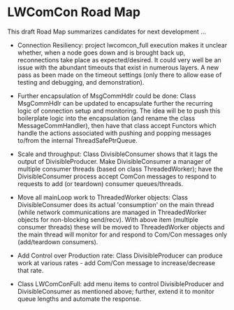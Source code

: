 # LWComCon Road Map

This draft Road Map summarizes candidates for next development ...

- Connection Resiliency: project lwcomcon_full execution makes it unclear whether, when a node goes
down and is brought back up, reconnections take place as expected/desired.  It could very well be an
issue with the abundant timeouts that exist in numerous layers.  A new pass as been made on 
the timeout settings (only there to allow ease of testing and debugging, and demonstration).

- Further encapsulation of MsgCommHdlr could be done: Class MsgCommHdlr can be updated to encapsulate
further the recurring logic of connection setup and monitoring.  The idea will be to
push this boilerplate logic into the encapsulation (and rename the class
MessageCommHandler), then have that class accept Functors which handle the actions
associated with pushing and popping messages to/from the internal ThreadSafePtrQueue.

- Scale and throughput: Class DivisibleConsumer shows that it lags the output of
DivisibleProducer.  Make DivisibleConsumer a manager of multiple consumer threads
(based on class ThreadedWorker); have the DivisibleConsumer process accept ComCon messages to
respond to requests to add (or teardown) consumer queues/threads.

- Move all mainLoop work to ThreadedWorker objects: Class DivisibleConsumer does
its actual 'consumption' on the main thread (while network communications are managed
in ThreadedWorker objects for non-blocking send/recv).  With above item (multiple consumer
threads) these will be moved to ThreadedWorker objects and the main thread will
monitor for and respond to Com/Con messages only (add/teardown consumers).

- Add Control over Production rate: Class DivisibleProducer can produce work at
various rates - add Com/Con message to increase/decrease that rate.

- Class LWComConFull: add menu items to control DivisibleProducer and DivisibleConsumer as
mentioned above; further, extend it to monitor queue lengths and automate the response.
